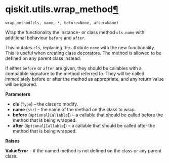 # qiskit.utils.wrap\_method[¶](#qiskit-utils-wrap-method "Permalink to this headline")

<span id="undefined" />

`wrap_method(cls, name, *, before=None, after=None)`

Wrap the functionality the instance- or class method `cls.name` with additional behaviour `before` and `after`.

This mutates `cls`, replacing the attribute `name` with the new functionality. This is useful when creating class decorators. The method is allowed to be defined on any parent class instead.

If either `before` or `after` are given, they should be callables with a compatible signature to the method referred to. They will be called immediately before or after the method as appropriate, and any return value will be ignored.

**Parameters**

*   **cls** (`Type`) – the class to modify.
*   **name** (`str`) – the name of the method on the class to wrap.
*   **before** (`Optional`\[`Callable`]) – a callable that should be called before the method that is being wrapped.
*   **after** (`Optional`\[`Callable`]) – a callable that should be called after the method that is being wrapped.

**Raises**

**ValueError** – if the named method is not defined on the class or any parent class.
